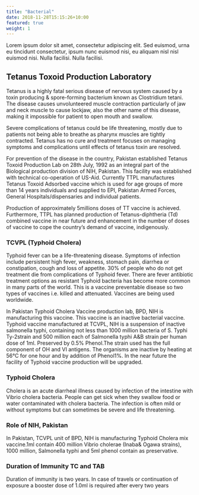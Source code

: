 ```yaml
---
title: "Bacterial"
date: 2018-11-28T15:15:26+10:00
featured: true
weight: 1
---
```


Lorem ipsum dolor sit amet, consectetur adipiscing elit. Sed euismod, urna eu tincidunt consectetur, ipsum nunc euismod nisi, eu aliquam nisl nisl euismod nisi. Nulla facilisi. Nulla facilisi. 
## Tetanus Toxoid Production Laboratory

Tetanus is a highly fatal serious disease of nervous system caused by a toxin producing & spore-forming bacterium known as Clostridium tetani. The disease causes unvolunteered muscle contraction particularly of jaw and neck muscle to cause lockjaw, also the other name of this disease, making it impossible for patient to open mouth and swallow.

Severe complications of tetanus could be life threatening, mostly due to patients not being able to breathe as pharynx muscles are tightly contracted. Tetanus has no cure and treatment focuses on managing symptoms and complications until effects of tetanus toxin are resolved.

For prevention of the disease in the country, Pakistan established Tetanus Toxoid Production Lab on 28th July, 1992 as an integral part of the Biological production division of NIH, Pakistan. This facility was established with technical co-operation of US-Aid. Currently TTPL manufactures Tetanus Toxoid Adsorbed vaccine which is used for age groups of more than 14 years individuals and supplied to EPI, Pakistan Armed Forces, General Hospitals/dispensaries and individual patients.

Production of approximately 5millions doses of TT vaccine is achieved. Furthermore, TTPL has planned production of Tetanus-diphtheria (Td) combined vaccine in near future and enhancement in the number of doses of vaccine to cope the country’s demand of vaccine, indigenously.

### TCVPL (Typhoid Cholera)

Typhoid fever can be a life-threatening disease. Symptoms of infection include persistent high fever, weakness, stomach pain, diarrhea or constipation, cough and loss of appetite. 30% of people who do not get treatment die from complications of Typhoid fever. There are fever antibiotic treatment options as resistant Typhoid bacteria has become more common in many parts of the world. This is a vaccine preventable disease so two types of vaccines i.e. killed and attenuated. Vaccines are being used worldwide.

In Pakistan Typhoid Cholera Vaccine production lab, BPD, NIH is manufacturing this vaccine. This vaccine is an inactive bacterial vaccine. Typhoid vaccine manufactured at TCVPL, NIH is a suspension of inactive salmonella typhi, containing not less than 1000 million bacteria of S. Typhi Ty-2strain and 500 million each of Salmonella typhi A&B strain per human dose of 1ml. Preserved by 0.5% Phenol.The strain used has the full component of OH and VI antigens. The organisms are inactive by heating at 56°C for one hour and by addition of Phenol1%. In the near future the facility of Typhoid vaccine production will be upgraded.

### Typhoid Cholera

Cholera is an acute diarrheal illness caused by infection of the intestine with Vibrio cholera bacteria. People can get sick when they swallow food or water contaminated with cholera bacteria. The infection is often mild or without symptoms but can sometimes be severe and life threatening.

### Role of NIH, Pakistan

In Pakistan, TCVPL unit of BPD, NIH is manufacturing Typhoid Cholera mix vaccine.1ml contain 400 million Vibrio cholerae (Inaba& Ogawa strains), 1000 million, Salmonella typhi and 5ml phenol contain as preservative.

### Duration of Immunity TC and TAB

Duration of immunity is two years. In case of travels or continuation of exposure a booster dose of 1.0ml is required after every two years
